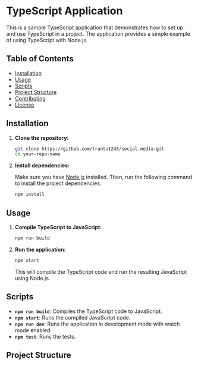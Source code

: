 # TypeScript Application

This is a sample TypeScript application that demonstrates how to set up and use TypeScript in a project. The application provides a simple example of using TypeScript with Node.js.

## Table of Contents

- [Installation](#installation)
- [Usage](#usage)
- [Scripts](#scripts)
- [Project Structure](#project-structure)
- [Contributing](#contributing)
- [License](#license)

## Installation

1. **Clone the repository:**

    ```bash
    git clone https://github.com/trantu1243/social-media.git
    cd your-repo-name
    ```

2. **Install dependencies:**

    Make sure you have [Node.js](https://nodejs.org/) installed. Then, run the following command to install the project dependencies:

    ```bash
    npm install
    ```

## Usage

1. **Compile TypeScript to JavaScript:**

    ```bash
    npm run build
    ```

2. **Run the application:**

    ```bash
    npm start
    ```

    This will compile the TypeScript code and run the resulting JavaScript using Node.js.

## Scripts

- **`npm run build`**: Compiles the TypeScript code to JavaScript.
- **`npm start`**: Runs the compiled JavaScript code.
- **`npm run dev`**: Runs the application in development mode with watch mode enabled.
- **`npm test`**: Runs the tests.

## Project Structure
